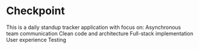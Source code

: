 # Checkpoint
This is a daily standup tracker application with focus on:  Asynchronous team communication Clean code and architecture Full-stack implementation User experience Testing
